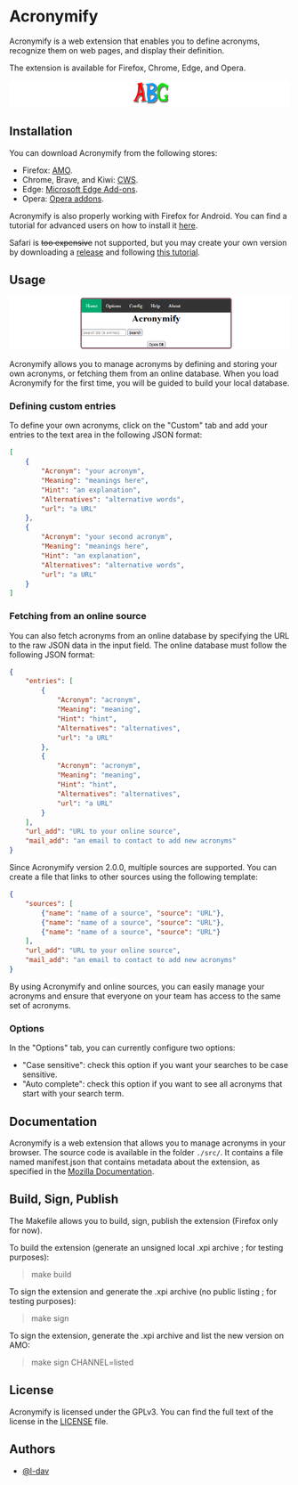 # Acronymify

Acronymify is a web extension that enables you to define acronyms, recognize them on web pages, and display their definition. 

The extension is available for Firefox, Chrome, Edge, and Opera.

![Logo](images/abc_long.png "Acronymify Logo")


## Installation

You can download Acronymify from the following stores:

- Firefox: [AMO](https://addons.mozilla.org/addon/acronymify/).
- Chrome, Brave, and Kiwi: [CWS](https://chrome.google.com/webstore/detail/acronymify/lajlhjpjcbgfnopdcegllgdnjpfifnca).
- Edge: [Microsoft Edge Add-ons](https://microsoftedge.microsoft.com/addons/detail/iafhomljhcdjpeiihmgmpkccllpjoalh).
- Opera: [Opera addons](https://addons.opera.com/en-gb/extensions/details/acronymify/).


Acronymify is also properly working with Firefox for Android. You can find a tutorial for advanced users on how to install it [here](https://support.mozilla.org/en-US/kb/extended-add-support).

Safari is ~~too expensive~~ not supported, but you may create your own version by downloading a [release](https://github.com/l-dav/Acronymify/releases/) and following [this tutorial](https://developer.apple.com/documentation/safariservices/safari_web_extensions/converting_a_web_extension_for_safari).


## Usage

![Main page](images/popup_home_long.PNG "Main page")

Acronymify allows you to manage acronyms by defining and storing your own acronyms, or fetching them from an online database. When you load Acronymify for the first time, you will be guided to build your local database.

### Defining custom entries

To define your own acronyms, click on the "Custom" tab and add your entries to the text area in the following JSON format:

```json
[
    {
        "Acronym": "your acronym",
        "Meaning": "meanings here",
        "Hint": "an explanation",
        "Alternatives": "alternative words",
        "url": "a URL"
    }, 
    {
        "Acronym": "your second acronym",
        "Meaning": "meanings here",
        "Hint": "an explanation",
        "Alternatives": "alternative words",
        "url": "a URL"
    }
]
```

### Fetching from an online source

You can also fetch acronyms from an online database by specifying the URL to the raw JSON data in the input field. The online database must follow the following JSON format:

```json
{
    "entries": [
        {
            "Acronym": "acronym",
            "Meaning": "meaning",
            "Hint": "hint",
            "Alternatives": "alternatives",
            "url": "a URL"
        }, 
        {
            "Acronym": "acronym",
            "Meaning": "meaning",
            "Hint": "hint",
            "Alternatives": "alternatives",
            "url": "a URL"
        }
    ],
    "url_add": "URL to your online source",
    "mail_add": "an email to contact to add new acronyms"
}
```

Since Acronymify version 2.0.0, multiple sources are supported. You can create a file that links to other sources using the following template:

```json
{
    "sources": [
        {"name": "name of a source", "source": "URL"},
        {"name": "name of a source", "source": "URL"},
        {"name": "name of a source", "source": "URL"}
    ],
    "url_add": "URL to your online source",
    "mail_add": "an email to contact to add new acronyms"
}
```

By using Acronymify and online sources, you can easily manage your acronyms and ensure that everyone on your team has access to the same set of acronyms.


### Options

In the "Options" tab, you can currently configure two options:
- "Case sensitive": check this option if you want your searches to be case sensitive.
- "Auto complete": check this option if you want to see all acronyms that start with your search term.


## Documentation

Acronymify is a web extension that allows you to manage acronyms in your browser. The source code is available in the folder `./src/`. It contains a file named manifest.json that contains metadata about the extension, as specified in the [Mozilla Documentation](https://developer.mozilla.org/en-US/docs/Mozilla/Add-ons/WebExtensions/manifest.json).


## Build, Sign, Publish

The Makefile allows you to build, sign, publish the extension (Firefox only for now).

To build the extension (generate an unsigned local .xpi archive ; for testing purposes):
> make build

To sign the extension and generate the .xpi archive (no public listing ; for testing purposes):
> make sign

To sign the extension, generate the .xpi archive and list the new version on AMO:
> make sign CHANNEL=listed

## License

Acronymify is licensed under the GPLv3. You can find the full text of the license in the [LICENSE](LICENSE) file.

## Authors

- [@l-dav](https://github.com/l-dav)